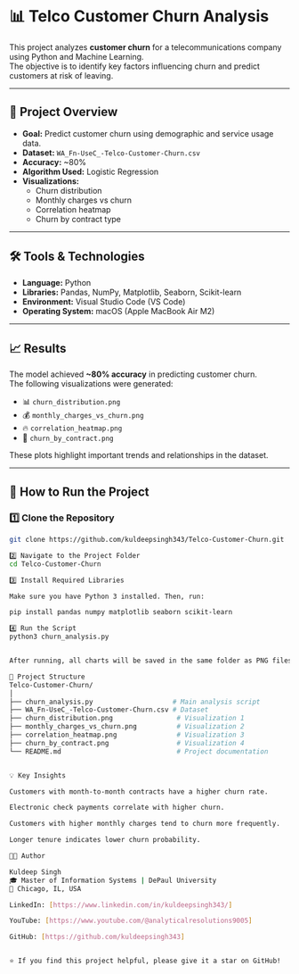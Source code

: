 # 📊 Telco Customer Churn Analysis

This project analyzes **customer churn** for a telecommunications company using Python and Machine Learning.  
The objective is to identify key factors influencing churn and predict customers at risk of leaving.

---

## 🧠 Project Overview
- **Goal:** Predict customer churn using demographic and service usage data.  
- **Dataset:** `WA_Fn-UseC_-Telco-Customer-Churn.csv`  
- **Accuracy:** ~80%  
- **Algorithm Used:** Logistic Regression  
- **Visualizations:**  
  - Churn distribution  
  - Monthly charges vs churn  
  - Correlation heatmap  
  - Churn by contract type  

---

## 🛠️ Tools & Technologies
- **Language:** Python  
- **Libraries:** Pandas, NumPy, Matplotlib, Seaborn, Scikit-learn  
- **Environment:** Visual Studio Code (VS Code)  
- **Operating System:** macOS (Apple MacBook Air M2)  

---

## 📈 Results
The model achieved **~80% accuracy** in predicting customer churn.  
The following visualizations were generated:
- 📊 `churn_distribution.png`
- 💰 `monthly_charges_vs_churn.png`
- 🔥 `correlation_heatmap.png`
- 📝 `churn_by_contract.png`

These plots highlight important trends and relationships in the dataset.

---

## 🚀 How to Run the Project

### 1️⃣ Clone the Repository
```bash
git clone https://github.com/kuldeepsingh343/Telco-Customer-Churn.git

2️⃣ Navigate to the Project Folder
cd Telco-Customer-Churn

3️⃣ Install Required Libraries

Make sure you have Python 3 installed. Then, run:

pip install pandas numpy matplotlib seaborn scikit-learn

4️⃣ Run the Script
python3 churn_analysis.py


After running, all charts will be saved in the same folder as PNG files.

📂 Project Structure
Telco-Customer-Churn/
│
├── churn_analysis.py                    # Main analysis script
├── WA_Fn-UseC_-Telco-Customer-Churn.csv # Dataset
├── churn_distribution.png                # Visualization 1
├── monthly_charges_vs_churn.png          # Visualization 2
├── correlation_heatmap.png               # Visualization 3
├── churn_by_contract.png                 # Visualization 4
└── README.md                             # Project documentation


💡 Key Insights

Customers with month-to-month contracts have a higher churn rate.

Electronic check payments correlate with higher churn.

Customers with higher monthly charges tend to churn more frequently.

Longer tenure indicates lower churn probability.

👨‍💻 Author

Kuldeep Singh
🎓 Master of Information Systems | DePaul University
📍 Chicago, IL, USA

LinkedIn: [https://www.linkedin.com/in/kuldeepsingh343/]

YouTube: [https://www.youtube.com/@analyticalresolutions9005]

GitHub: [https://github.com/kuldeepsingh343]


⭐ If you find this project helpful, please give it a star on GitHub!